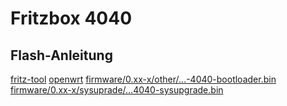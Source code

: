 # Fritzbox 4040

## Flash-Anleitung

[fritz-tool](http://fritzfla.sh/)
[openwrt](https://openwrt.org/toh/avm/avm_fritz_box_4040)
[firmware/0.xx-x/other/...-4040-bootloader.bin](https://luebeck.freifunk.net/firmware/stable/other/gluon-ffhl-0.12-1-avm-fritz-box-4040-bootloader.bin)
[firmware/0.xx-x/sysuprade/...4040-sysupgrade.bin](https://luebeck.freifunk.net/firmware/stable/sysupgrade/gluon-ffhl-0.12-1-avm-fritz-box-4040-sysupgrade.bin)
